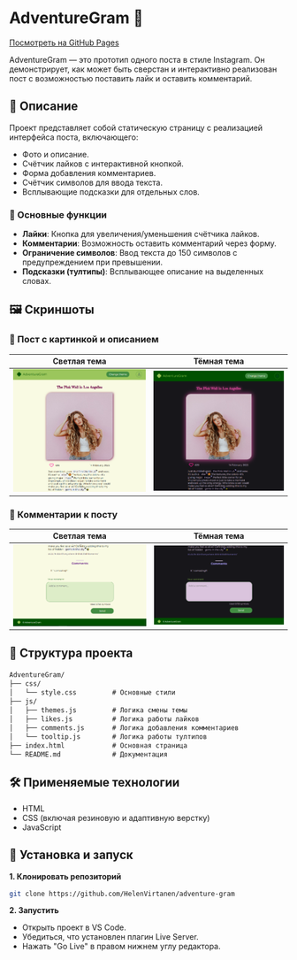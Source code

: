 # AdventureGram 📸

[Посмотреть на GitHub Pages](https://helenvirtanen.github.io/adventure-gram/)

AdventureGram — это прототип одного поста в стиле Instagram. Он демонстрирует, как может быть сверстан и интерактивно реализован пост с возможностью поставить лайк и оставить комментарий.

## 📖 Описание
Проект представляет собой статическую страницу с реализацией интерфейса поста, включающего:
- Фото и описание.
- Счётчик лайков с интерактивной кнопкой.
- Форма добавления комментариев.
- Счётчик символов для ввода текста.
- Всплывающие подсказки для отдельных слов.

### 🔑 Основные функции

- **Лайки**: Кнопка для увеличения/уменьшения счётчика лайков.
- **Комментарии**: Возможность оставить комментарий через форму.
- **Ограничение символов**: Ввод текста до 150 символов с предупреждением при превышении.
- **Подсказки (тултипы)**: Всплывающее описание на выделенных словах.

## 🖼️ Скриншоты

### 🌅 Пост с картинкой и описанием
| Светлая тема | Тёмная тема |
|------------|--------------|
| ![Пост с картинкой и описанием (светлая тема)](./screenshots/post-image-desc.png) | ![Пост с картинкой и описанием (тёмная тема)](./screenshots/post-image-desc-dark.png) |

### 📄 Комментарии к посту
| Светлая тема | Тёмная тема |
|------------|--------------|
| ![Комментарии к посту (светлая тема)](./screenshots/comments.png) | ![Комментарии к посту (тёмная тема)](./screenshots/comments-dark.png) |


## 📂 Структура проекта

```plaintext
AdventureGram/
├── css/
│   └── style.css         # Основные стили
├── js/
│   ├── themes.js         # Логика смены темы
│   ├── likes.js          # Логика работы лайков
│   ├── comments.js       # Логика добавления комментариев
│   └── tooltip.js        # Логика работы тултипов
├── index.html            # Основная страница
└── README.md             # Документация
```

## 🛠️ Применяемые технологии
* HTML
* CSS (включая резиновую и адаптивную верстку)
* JavaScript

## 🚀 Установка и запуск
**1. Клонировать репозиторий**
```bash
git clone https://github.com/HelenVirtanen/adventure-gram
```

**2. Запустить**
* Открыть проект в VS Code.
* Убедиться, что установлен плагин Live Server.
* Нажать "Go Live" в правом нижнем углу редактора.
